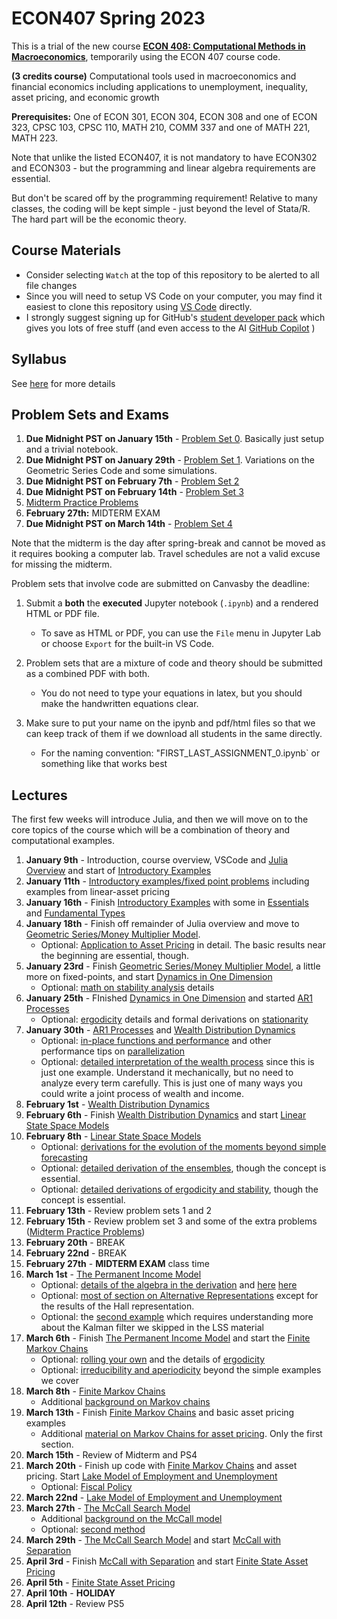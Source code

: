 # ECON407 Spring 2023
This is a trial of the new course [**ECON 408: Computational Methods in Macroeconomics**](syllabus.md), temporarily using the ECON 407 course code.

**(3 credits course)** Computational tools used in macroeconomics and financial economics including applications to unemployment, inequality, asset pricing, and economic growth

**Prerequisites:** One of ECON 301, ECON 304, ECON 308 and one of ECON 323, CPSC 103, CPSC 110, MATH 210, COMM 337 and one of MATH 221, MATH 223.

Note that unlike the listed ECON407, it is not mandatory to have ECON302 and ECON303 - but the programming and linear algebra requirements are essential.

But don't be scared off by the programming requirement!  Relative to many classes, the coding will be kept simple - just beyond the level of Stata/R.  The hard part will be the economic theory.

## Course Materials
- Consider selecting `Watch` at the top of this repository to be alerted to all file changes
- Since you will need to setup VS Code on your computer, you may find it easiest to clone this repository using [VS Code](https://docs.microsoft.com/en-us/azure/developer/javascript/how-to/with-visual-studio-code/clone-github-repository?tabs=create-repo-command-palette%2Cinitialize-repo-activity-bar%2Ccreate-branch-command-palette%2Ccommit-changes-command-palette%2Cpush-command-palette) directly.
- I strongly suggest signing up for GitHub's [student developer pack](https://education.github.com/pack) which gives you lots of free stuff (and even access to the AI [GitHub Copilot](https://docs.github.com/en/copilot/quickstart) )

## Syllabus
See [here](syllabus.md) for more details

## Problem Sets and Exams
1. **Due Midnight PST on January 15th** - [Problem Set 0](/problem_sets/problem_set_0.pdf). Basically just setup and a trivial notebook.
2. **Due Midnight PST on January 29th** - [Problem Set 1](/problem_sets/problem_set_1.ipynb). Variations on the Geometric Series Code and some simulations.
3. **Due Midnight PST on February 7th** - [Problem Set 2](/problem_sets/problem_set_2.ipynb)
4. **Due Midnight PST on February 14th** - [Problem Set 3](/problem_sets/problem_set_3.ipynb)
5. [Midterm Practice Problems](/problem_sets/midterm_practice_problems.ipynb)
6. **February 27th:**  MIDTERM EXAM
4. **Due Midnight PST on March 14th** - [Problem Set 4](/problem_sets/problem_set_4.ipynb)

Note that the midterm is the day after spring-break and cannot be moved as it requires booking a computer lab.  Travel schedules are not a valid excuse for missing the midterm.

Problem sets that involve code are submitted on Canvasby the deadline:
1. Submit a **both** the **executed** Jupyter notebook (`.ipynb`) and a rendered HTML or PDF file.
   - To save as HTML or PDF, you can use the `File` menu in Jupyter Lab or choose `Export` for the built-in VS Code.
  
3. Problem sets that are a mixture of code and theory should be submitted as a combined PDF with both.
   - You do not need to type your equations in latex, but you should make the handwritten equations clear.
4. Make sure to put your name on the ipynb and pdf/html files so that we can keep track of them if we download all students in the same directly.
     - For the naming convention: "FIRST_LAST_ASSIGNMENT_0.ipynb` or something like that works best

## Lectures
The first few weeks will introduce Julia, and then we will move on to the core topics of the course which will be a combination of theory and computational examples.
1. **January 9th** - Introduction, course overview, VSCode and [Julia Overview](https://julia.quantecon.org/getting_started_julia/getting_started.html) and start of [Introductory Examples](https://julia.quantecon.org/getting_started_julia/julia_by_example.html)
2. **January 11th** - [Introductory examples/fixed point problems](https://julia.quantecon.org/getting_started_julia/julia_by_example.html) including examples from linear-asset pricing
3. **January 16th** - Finish [Introductory Examples](https://julia.quantecon.org/getting_started_julia/julia_by_example.html) with some in [Essentials](https://julia.quantecon.org/getting_started_julia/julia_essentials.html) and [Fundamental Types](https://julia.quantecon.org/getting_started_julia/fundamental_types.html)
4. **January 18th** - Finish off remainder of Julia overview and move to [Geometric Series/Money Multiplier Model](https://julia.quantecon.org/tools_and_techniques/geom_series.html).
   - Optional: [Application to Asset Pricing](https://julia.quantecon.org/tools_and_techniques/geom_series.html#application-to-asset-pricing) in detail.  The basic results near the beginning are essential, though.
5. **January 23rd** - Finish [Geometric Series/Money Multiplier Model](https://julia.quantecon.org/tools_and_techniques/geom_series.html), a little more on fixed-points, and start [Dynamics in One Dimension](https://julia.quantecon.org/introduction_dynamics/scalar_dynam.html)
   - Optional: [math on stability analysis](https://julia.quantecon.org/introduction_dynamics/scalar_dynam.html#stability) details
6. **January 25th** - FInished [Dynamics in One Dimension](https://julia.quantecon.org/introduction_dynamics/scalar_dynam.html) and started [AR1 Processes](https://julia.quantecon.org/introduction_dynamics/ar1_processes.html)
   - Optional: [ergodicity](https://julia.quantecon.org/introduction_dynamics/ar1_processes.html#ergodicity) details and formal derivations on [stationarity](https://julia.quantecon.org/introduction_dynamics/ar1_processes.html#stationary-distributions)
7. **January 30th** -  [AR1 Processes](https://julia.quantecon.org/introduction_dynamics/ar1_processes.html) and [Wealth Distribution Dynamics](https://julia.quantecon.org/introduction_dynamics/wealth_dynamics.html)
    - Optional: [in-place functions and performance](https://julia.quantecon.org/introduction_dynamics/wealth_dynamics.html#in-place-functions-preallocation-and-performance) and other performance tips on [parallelization](https://julia.quantecon.org/introduction_dynamics/wealth_dynamics.html#parallelization-and-vectorization)
    - Optional: [detailed interpretation of the wealth process](https://julia.quantecon.org/introduction_dynamics/wealth_dynamics.html#a-model-of-wealth-dynamics) since this is just one example.  Understand it mechanically, but no need to analyze every term carefully.  This is just one of many ways you could write a joint process of wealth and income.
8. **February 1st** - [Wealth Distribution Dynamics](https://julia.quantecon.org/introduction_dynamics/wealth_dynamics.html)
9.  **February 6th** - Finish [Wealth Distribution Dynamics](https://julia.quantecon.org/introduction_dynamics/wealth_dynamics.html) and start [Linear State Space Models](https://julia.quantecon.org/introduction_dynamics/linear_models.html)
10. **February 8th** - [Linear State Space Models](https://julia.quantecon.org/introduction_dynamics/linear_models.html)
    - Optional: [derivations for the evolution of the moments beyond simple forecasting](https://julia.quantecon.org/introduction_dynamics/linear_models.html#distributions-and-moments) 
    - Optional: [detailed derivation of the ensembles](https://julia.quantecon.org/introduction_dynamics/linear_models.html#ensemble-interpretations), though the concept is essential.
    - Optional: [detailed derivations of ergodicity and stability](https://julia.quantecon.org/introduction_dynamics/linear_models.html#stationarity-and-ergodicity), though the concept is essential.
12. **February 13th** - Review problem sets 1 and 2
13. **February 15th** - Review problem set 3 and some of the extra problems ([Midterm Practice Problems](/problem_sets/midterm_practice_problems.ipynb))
14. **February 20th** - BREAK
15. **February 22nd** - BREAK
16. **February 27th** - **MIDTERM EXAM** class time
17. **March 1st** - [The Permanent Income Model](https://julia.quantecon.org/dynamic_programming/perm_income.html)
    - Optional: [details of the algebra in the derivation](https://julia.quantecon.org/dynamic_programming/perm_income.html#the-optimal-decision-rule) and [here](https://julia.quantecon.org/dynamic_programming/perm_income.html#hall-s-representation) [here](https://julia.quantecon.org/dynamic_programming/perm_income.html#appendix-the-euler-equation)
    - Optional: [most of section on Alternative Representations](https://julia.quantecon.org/dynamic_programming/perm_income.html#alternative-representations) except for the results of the Hall representation.
    - Optional: the [second example](https://julia.quantecon.org/dynamic_programming/perm_income.html#example-2) which requires understanding more about the Kalman filter we skipped in the LSS material
18. **March 6th** - Finish  [The Permanent Income Model](https://julia.quantecon.org/dynamic_programming/perm_income.html) and start the [Finite Markov Chains](https://julia.quantecon.org/introduction_dynamics/finite_markov.html)
    - Optional: [rolling your own](https://julia.quantecon.org/introduction_dynamics/finite_markov.html#rolling-our-own) and the details of [ergodicity](https://julia.quantecon.org/introduction_dynamics/finite_markov.html#ergodicity)
    - Optional: [irreducibility and aperiodicity](https://julia.quantecon.org/introduction_dynamics/finite_markov.html#irreducibility-and-aperiodicity) beyond the simple examples we cover
19. **March 8th** - [Finite Markov Chains](https://julia.quantecon.org/introduction_dynamics/finite_markov.html)
    - Additional [background on Markov chains](https://github.com/jlperla/ECON307_2023/blob/main/lecture_notes/markov_chains_unemployment.pdf)
21. **March 13th** - Finish [Finite Markov Chains](https://julia.quantecon.org/introduction_dynamics/finite_markov.html) and basic asset pricing examples
    - Additional [material on Markov Chains for asset pricing](https://github.com/jlperla/ECON307_2023/blob/main/lecture_notes/stochastic_asset_pricing.pdf).  Only the first section.
22. **March 15th** - Review of Midterm and PS4
23. **March 20th** - Finish up code with [Finite Markov Chains](https://julia.quantecon.org/introduction_dynamics/finite_markov.html) and asset pricing.  Start [Lake Model of Employment and Unemployment](https://julia.quantecon.org/multi_agent_models/lake_model.html)
    - Optional: [Fiscal Policy](https://julia.quantecon.org/multi_agent_models/lake_model.html#fiscal-policy-code)
25. **March 22nd** - [Lake Model of Employment and Unemployment](https://julia.quantecon.org/multi_agent_models/lake_model.html)
26. **March 27th** - [The McCall Search Model](https://julia.quantecon.org/dynamic_programming/mccall_model.html)
    - Additional [background on the McCall model](https://github.com/jlperla/ECON307_2023/blob/main/lecture_notes/search.pdf)
    - Optional: [second method](https://julia.quantecon.org/dynamic_programming/mccall_model.html#computing-the-optimal-policy-take-2)
27. **March 29th** - [The McCall Search Model](https://julia.quantecon.org/dynamic_programming/mccall_model.html) and start [McCall with Separation](https://julia.quantecon.org/dynamic_programming/mccall_model_with_separation.html)
28. **April 3rd** - Finish [McCall with Separation](https://julia.quantecon.org/dynamic_programming/mccall_model_with_separation.html) and start [Finite State Asset Pricing](https://julia.quantecon.org/multi_agent_models/markov_asset.html)
29. **April 5th** - [Finite State Asset Pricing](https://julia.quantecon.org/multi_agent_models/markov_asset.html)
30. **April 10th** - **HOLIDAY**
31. **April 12th** - Review PS5
